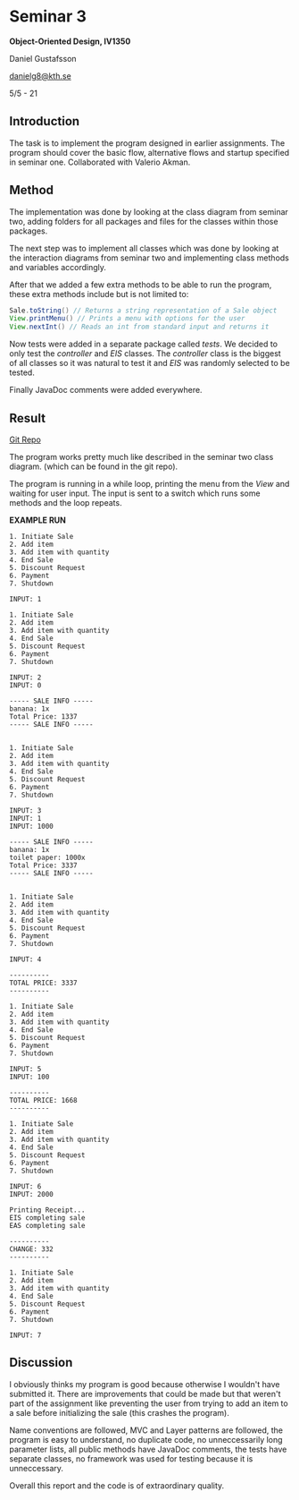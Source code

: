 # Seminar 3
**Object-Oriented Design, IV1350**

Daniel Gustafsson

danielg8@kth.se

5/5 - 21

## Introduction
The task is to implement the program designed in earlier assignments.
The program should cover the basic flow, alternative flows and startup specified in seminar one. Collaborated with Valerio Akman.

## Method
The implementation was done by looking at the class diagram from seminar two,
adding folders for all packages and files for the classes within those packages. 

The next step was to implement all classes which was done by looking at the
interaction diagrams from seminar two and implementing class methods and variables
accordingly.

After that we added a few extra methods to be able to run the program, these extra methods include but is not limited to:

```java
Sale.toString() // Returns a string representation of a Sale object
View.printMenu() // Prints a menu with options for the user
View.nextInt() // Reads an int from standard input and returns it
```

Now tests were added in a separate package called *tests*.
We decided to only test the *controller* and *EIS* classes.
The *controller* class is the biggest of all classes so it was natural to 
test it and *EIS* was randomly selected to be tested.

Finally JavaDoc comments were added everywhere.

## Result

[Git Repo](https://github.com/halvtomat/KTH-OOD)

The program works pretty much like described in the seminar two class diagram.
(which can be found in the git repo).

The program is running in a while loop, printing the menu from the *View* and
waiting for user input. The input is sent to a switch which runs some methods and the loop repeats.

**EXAMPLE RUN**
    
    1. Initiate Sale
    2. Add item
    3. Add item with quantity
    4. End Sale
    5. Discount Request
    6. Payment
    7. Shutdown

    INPUT: 1

    1. Initiate Sale
    2. Add item
    3. Add item with quantity
    4. End Sale
    5. Discount Request
    6. Payment
    7. Shutdown

    INPUT: 2
    INPUT: 0

    ----- SALE INFO -----
    banana: 1x 
    Total Price: 1337
    ----- SALE INFO -----


    1. Initiate Sale
    2. Add item
    3. Add item with quantity
    4. End Sale
    5. Discount Request
    6. Payment
    7. Shutdown

    INPUT: 3
    INPUT: 1
    INPUT: 1000

    ----- SALE INFO -----
    banana: 1x 
    toilet paper: 1000x 
    Total Price: 3337
    ----- SALE INFO -----


    1. Initiate Sale
    2. Add item
    3. Add item with quantity
    4. End Sale
    5. Discount Request
    6. Payment
    7. Shutdown

    INPUT: 4

    ----------
    TOTAL PRICE: 3337
    ----------

    1. Initiate Sale
    2. Add item
    3. Add item with quantity
    4. End Sale
    5. Discount Request
    6. Payment
    7. Shutdown

    INPUT: 5
    INPUT: 100

    ----------
    TOTAL PRICE: 1668
    ----------

    1. Initiate Sale
    2. Add item
    3. Add item with quantity
    4. End Sale
    5. Discount Request
    6. Payment
    7. Shutdown

    INPUT: 6
    INPUT: 2000

    Printing Receipt...
    EIS completing sale
    EAS completing sale

    ----------
    CHANGE: 332
    ----------

    1. Initiate Sale
    2. Add item
    3. Add item with quantity
    4. End Sale
    5. Discount Request
    6. Payment
    7. Shutdown

    INPUT: 7

## Discussion

I obviously thinks my program is good because otherwise I wouldn't have submitted it. There are improvements that could be made but that weren't part of the assignment like preventing the user from trying to add an item to a sale before initializing the sale (this crashes the program). 

Name conventions are followed, MVC and Layer patterns are followed, the program is easy to understand, no duplicate code, no unneccessarily long parameter lists, all public methods have JavaDoc comments, the tests have separate classes, no framework was used for testing because it is unneccessary.

Overall this report and the code is of extraordinary quality.
